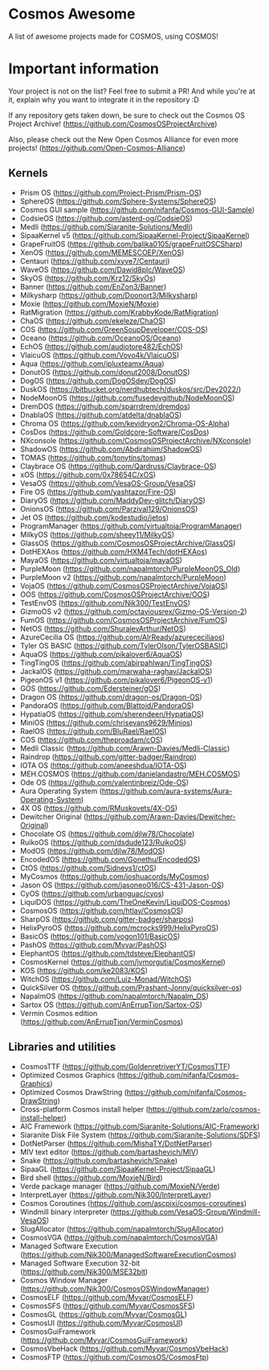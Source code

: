 # Cosmos Awesome

A list of awesome projects made for COSMOS, using COSMOS!

# Important information

Your project is not on the list? Feel free to submit a PR! And while you're at it, explain why you want to integrate it in the repository :D

If any repository gets taken down, be sure to check out the Cosmos OS Project Archive! (https://github.com/CosmosOSProjectArchive)

Also, please check out the New Open Cosmos Alliance for even more projects! (https://github.com/Open-Cosmos-Alliance)

## Kernels

- Prism OS (https://github.com/Project-Prism/Prism-OS)
- SphereOS (https://github.com/Sphere-Systems/SphereOS)
- Cosmos GUI sample (https://github.com/nifanfa/Cosmos-GUI-Sample)
- CodsieOS (https://github.com/asterd-og/CodsieOS)
- Medli (https://github.com/Siaranite-Solutions/Medli)
- SipaaKernel v5 (https://github.com/SipaaKernel-Project/SipaaKernel)
- GrapeFruitOS (https://github.com/balika0105/grapeFruitOSCSharp)
- XenOS (https://github.com/MEMESCOEP/XenOS)
- Centauri (https://github.com/xyve7/Centauri)
- WaveOS (https://github.com/Dawid8plc/WaveOS)
- SkyOS (https://github.com/Krz12/SkyOs)
- Banner (https://github.com/EnZon3/Banner)
- Milkysharp (https://github.com/Doonort3/Milkysharp)
- Moxie (https://github.com/MoxieN/Moxie)
- RatMigration (https://github.com/KrabbyKode/RatMigration)
- ChaOS (https://github.com/ekeleze/ChaOS)
- COS (https://github.com/GreenSoupDeveloper/COS-OS)
- Oceano (https://github.com/OceanoOS/Oceano)
- EchOS (https://github.com/audiotore482/EchOS)
- VlaicuOS (https://github.com/Vovo4k/VlaicuOS)
- Aqua (https://github.com/ipluxteamx/Aqua)
- DonutOS (https://github.com/donut2008/DonutOS)
- DogOS (https://github.com/DogOSdev/DogOS)
- DuskOS (https://bitbucket.org/nerdhubtech/duskos/src/Dev2022/)
- NodeMoonOS (https://github.com/fusedevgithub/NodeMoonOS)
- DremDOS (https://github.com/sparrdrem/dremdos)
- DnablaOS (https://github.com/atdelta/dnablaOS)
- Chroma OS (https://github.com/kevidryon2/Chroma-OS-Alpha)
- CosDos (https://github.com/Goldcore-Software/CosDos)
- NXconsole (https://github.com/CosmosOSProjectArchive/NXconsole)
- ShadowOS (https://github.com/Abdirahiim/ShadowOS)
- TOMAS (https://github.com/tonytins/tomas)
- Claybrace OS (https://github.com/Qardruss/Claybrace-OS)
- xOS (https://github.com/0x78654C/xOS)
- VesaOS (https://github.com/VesaOS-Group/VesaOS)
- Fire OS (https://github.com/yashtazor/Fire-OS)
- DiaryOS (https://github.com/MaddyDev-glitch/DiaryOS)
- OnionsOS (https://github.com/Parzival129/OnionsOS)
- Jet OS (https://github.com/kodestudio/jetos)
- ProgramManager (https://github.com/virtualtoja/ProgramManager)
- MilkyOS (https://github.com/sheey11/MilkyOS)
- GlassOS (https://github.com/CosmosOSProjectArchive/GlassOS)
- DotHEXAos (https://github.com/HXM4Tech/dotHEXAos)
- MayaOS (https://github.com/virtualtoja/mayaOS)
- PurpleMoon (https://github.com/napalmtorch/PurpleMoonOS_Old)
- PurpleMoon v2 (https://github.com/napalmtorch/PurpleMoon)
- VojaOS (https://github.com/CosmosOSProjectArchive/VojaOS)
- OOS (https://github.com/CosmosOSProjectArchive/OOS)
- TestEnvOS (https://github.com/Nik300/TestEnvOS)
- GizmoOS v2 (https://github.com/octaviousrex/Gizmo-OS-Version-2)
- FumOS (https://github.com/CosmosOSProjectArchive/FumOS)
- NetOS (https://github.com/ShuralevArthur/NetOS)
- AzureCecilia OS (https://github.com/AlrReady/azurececiliaos)
- Tyler OS BASIC (https://github.com/TylerOlson/TylerOSBASIC)
- AquaOS (https://github.com/pikalover6/AquaOS)
- TingTingOS (https://github.com/abirpahlwan/TingTingOS)
- JackalOS (https://github.com/marwaha-raghav/JackalOS)
- PigeonOS v1 (https://github.com/pikalover6/PigeonOS-v1)
- GOS (https://github.com/Edersteiner/gOS)
- Dragon OS (https://github.com/dragon-os/Dragon-OS)
- PandoraOS (https://github.com/Blattoid/PandoraOS)
- HypatiaOS (https://github.com/sherendeen/HypatiaOS)
- MiniOS (https://github.com/chrisevans9629/Minios)
- RaelOS (https://github.com/BluRael/RaelOS)
- COS (https://github.com/theproadam/cOS)
- Medli Classic (https://github.com/Arawn-Davies/Medli-Classic)
- Raindrop (https://github.com/gitter-badger/Raindrop)
- IOTA OS (https://github.com/aneeshdua/IOTA-OS)
- MEH.COSMOS (https://github.com/danielandastro/MEH.COSMOS)
- Ode OS (https://github.com/valentinbreiz/Ode-OS)
- Aura Operating System (https://github.com/aura-systems/Aura-Operating-System)
- 4X OS (https://github.com/RMuskovets/4X-OS)
- Dewitcher Original (https://github.com/Arawn-Davies/Dewitcher-Original)
- Chocolate OS (https://github.com/djlw78/Chocolate)
- RuikoOS (https://github.com/dsdude123/RuikoOS)
- ModOS (https://github.com/djlw78/ModOS)
- EncodedOS (https://github.com/Gonethu/EncodedOS)
- CtOS (https://github.com/Sidneys1/ctOS)
- MyCosmos (https://github.com/joshuacords/MyCosmos)
- Jason OS (https://github.com/jasoneo016/CS-431-Jason-OS)
- CyOS (https://github.com/urbanguac/cyos)
- LiquiDOS (https://github.com/TheOneKevin/LiquiDOS-Cosmos)
- CosmosOS (https://github.com/htlay/CosmosOS)
- SharpOS (https://github.com/gitter-badger/sharpos)
- HelixPyroOS (https://github.com/mcrocks999/HelixPyroOS)
- BasicOS (https://github.com/vogon101/BasicOS)
- PashOS (https://github.com/Myvar/PashOS)
- ElephantOS (https://github.com/tdsteve/ElephantOS)
- CosmosKernel (https://github.com/jvmorgutia/CosmosKernel)
- KOS (https://github.com/ke2083/KOS)
- WitchOS (https://github.com/Luiz-Monad/WitchOS)
- QuickSilver OS (https://github.com/Prashant-Jonny/quicksilver-os)
- NapalmOS (https://github.com/napalmtorch/Napalm_OS)
- Sartox OS (https://github.com/AnErrupTion/Sartox-OS)
- Vermin Cosmos edition (https://github.com/AnErrupTion/VerminCosmos)

## Libraries and utilities

- CosmosTTF (https://github.com/GoldenretriverYT/CosmosTTF)
- Optimized Cosmos Graphics (https://github.com/nifanfa/Cosmos-Graphics)
- Optimized Cosmos DrawString (https://github.com/nifanfa/Cosmos-DrawString)
- Cross-platform Cosmos install helper (https://github.com/zarlo/cosmos-install-helper)
- AIC Framework (https://github.com/Siaranite-Solutions/AIC-Framework)
- Siaranite Disk File System (https://github.com/Siaranite-Solutions/SDFS)
- DotNetParser (https://github.com/MishaTY/DotNetParser)
- MIV text editor (https://github.com/bartashevich/MIV)
- Snake (https://github.com/bartashevich/Snake)
- SipaaGL (https://github.com/SipaaKernel-Project/SipaaGL)
- Bird shell (https://github.com/MoxieN/Bird)
- Verde package manager (https://github.com/MoxieN/Verde)
- InterpretLayer (https://github.com/Nik300/InterpretLayer)
- Cosmos Coroutines (https://github.com/ascpixi/cosmos-coroutines)
- Windmill binary interpreter (https://github.com/VesaOS-Group/Windmill-VesaOS)
- SlugAllocator (https://github.com/napalmtorch/SlugAllocator)
- CosmosVGA (https://github.com/napalmtorch/CosmosVGA)
- Managed Software Execution (https://github.com/Nik300/ManagedSoftwareExecutionCosmos)
- Managed Software Execution 32-bit (https://github.com/Nik300/MSE32bit)
- Cosmos Window Manager (https://github.com/Nik300/CosmosOSWindowManager)
- CosmosELF (https://github.com/Myvar/CosmosELF)
- CosmosSFS (https://github.com/Myvar/CosmosSFS)
- CosmosGL (https://github.com/Myvar/CosmosGL)
- CosmosUI (https://github.com/Myvar/CosmosUI)
- CosmosGuiFramework (https://github.com/Myvar/CosmosGuiFramework)
- CosmosVbeHack (https://github.com/Myvar/CosmosVbeHack)
- CosmosFTP (https://github.com/CosmosOS/CosmosFtp)
